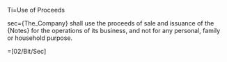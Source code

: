 Ti=Use of Proceeds

sec={The_Company} shall use the proceeds of sale and issuance of the {Notes} for the operations of its business, and not for any personal, family or household purpose.
 
=[02/Bit/Sec]